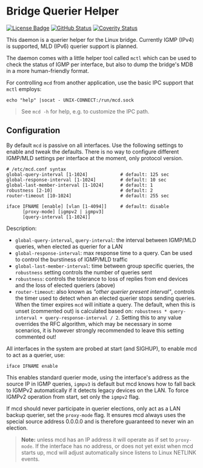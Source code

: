 Bridge Querier Helper
=====================
[![License Badge][]][License] [![GitHub Status][]][GitHub] [![Coverity Status][]][Coverity Scan]

This daemon is a querier helper for the Linux bridge.  Currently IGMP
(IPv4) is supported, MLD (IPv6) querier support is planned.

The daemon comes with a little helper tool called `mctl` which
can be used to check the status of IGMP per interface, but also to
dump the bridge's MDB in a more human-friendly format.

For controlling `mcd` from another application, use the basic IPC
support that `mctl` employs:

    echo "help" |socat - UNIX-CONNECT:/run/mcd.sock

> See `mcd -h` for help, e.g. to customize the IPC path.


Configuration
-------------

By default `mcd` is passive on all interfaces.  Use the following
settings to enable and tweak the defaults.  There is no way to configure
different IGMP/MLD settings per interface at the moment, only protocol
version.

    # /etc/mcd.conf syntax
    global-query-interval [1-1024]            # default: 125 sec
    global-response-interval [1-1024]         # default: 10 sec
    global-last-member-interval [1-1024]      # default: 1
    robustness [2-10]                         # default: 2
    router-timeout [10-1024]                  # default: 255 sec
    
    iface IFNAME [enable] [vlan [1-4094]]     # default: disable
          [proxy-mode] [igmpv2 | igmpv3]
          [query-interval [1-1024]]

Description:

  * `global-query-interval`, `query-interval`: the interval between
    IGMP/MLD queries, when elected as querier for a LAN
  * `global-response-interval`: max response time to a query.  Can be
    used to control the burstiness of IGMP/MLD traffic
  * `global-last-member-interval`: time between group specific queries,
    the `robustness` setting controls the number of queries sent
  * `robustness`: controls the tolerance to loss of replies from end
    devices and the loss of elected queriers (above)
  * `router-timeout`: also known as *"other querier present interval"*,
    controls the timer used to detect when an elected querier stops
    sending queries.  When the timer expires `mcd` will initiate a
    query.  The default, when this is unset (commented out) is
    calculated based on: `robustness * query-interval +
    query-response-interval / 2`.  Setting this to any value overrides
    the RFC algorithm, which may be necessary in some scenarios, it is
    however strongly recommended to leave this setting commented out!

All interfaces in the system are probed at start (and SIGHUP), to enable
mcd to act as a querier, use:

    iface IFNAME enable

This enables standard querier mode, using the interface's address as the
source IP in IGMP queries, `igmpv3` is default but mcd knows how to fall
back to IGMPv2 automatically if it detects legacy devices on the LAN.
To force IGMPv2 operation from start, set only the `igmpv2` flag.

If mcd should never participate in querier elections, only act as a LAN
backup querier, set the `proxy-mode` flag.  It ensures mcd always uses
the special source address 0.0.0.0 and is therefore guaranteed to never
win an election.

> **Note:** unless mcd has an IP address it will operate as if set to
> `proxy-mode`.  If the interface has no address, or does not yet exist
> when mcd starts up, mcd will adjust automatically since listens to
> Linux NETLINK events.

[GitHub]:          https://github.com/kernelkit/mcd/actions/workflows/build.yml/
[GitHub Status]:   https://github.com/kernelkit/mcd/actions/workflows/build.yml/badge.svg
[License]:         https://en.wikipedia.org/wiki/ISC_license
[License Badge]:   https://img.shields.io/badge/License-ISC-blue.svg
[Coverity Scan]:   https://scan.coverity.com/projects/24475
[Coverity Status]: https://scan.coverity.com/projects/24475/badge.svg
